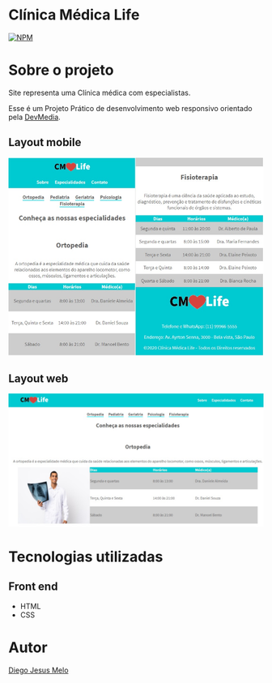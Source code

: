 # Clínica Médica Life
[![NPM](https://img.shields.io/npm/l/react)](https://github.com/diego105xz/Projeto_Blog/blob/main/LICENSE) 

# Sobre o projeto

Site representa uma Clínica médica com especialistas.

Esse é um Projeto Prático de desenvolvimento web responsivo orientado pela [DevMedia](https://www.devmedia.com.br/).

## Layout mobile
![Mobile 1](https://github.com/diego105xz/RepositorioImg/blob/main/ClinicaMedicaMobile.jpg)

## Layout web
![Web 1](https://github.com/diego105xz/RepositorioImg/blob/main/ClinicaMedicaWeb.jpg)

# Tecnologias utilizadas
## Front end
- HTML
- CSS

# Autor

[Diego Jesus Melo](https://www.linkedin.com/in/diego-melo-1863971b2/)

